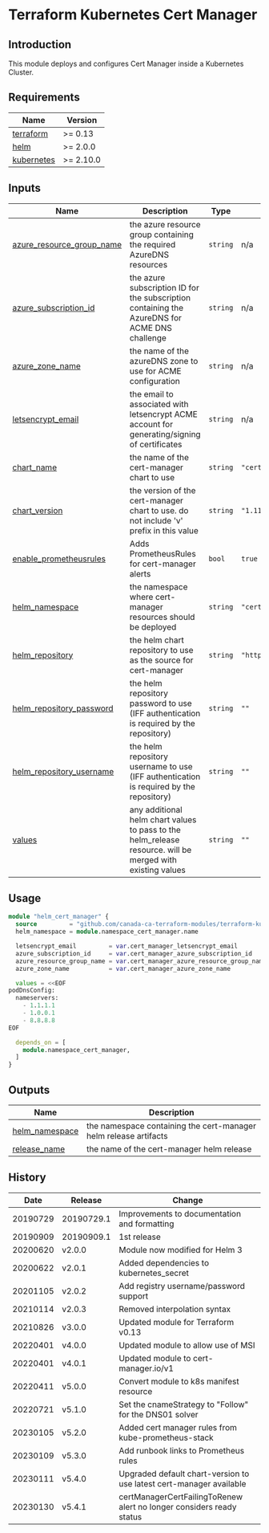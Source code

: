 # Terraform Kubernetes Cert Manager

## Introduction

This module deploys and configures Cert Manager inside a Kubernetes Cluster.

<!-- BEGINNING OF PRE-COMMIT-TERRAFORM DOCS HOOK -->
## Requirements

| Name | Version |
|------|---------|
| <a name="requirement_terraform"></a> [terraform](#requirement\_terraform) | >= 0.13 |
| <a name="requirement_helm"></a> [helm](#requirement\_helm) | >= 2.0.0 |
| <a name="requirement_kubernetes"></a> [kubernetes](#requirement\_kubernetes) | >= 2.10.0 |

## Inputs

| Name | Description | Type | Default | Required |
|------|-------------|------|---------|:--------:|
| <a name="input_azure_resource_group_name"></a> [azure\_resource\_group\_name](#input\_azure\_resource\_group\_name) | the azure resource group containing the required AzureDNS resources | `string` | n/a | yes |
| <a name="input_azure_subscription_id"></a> [azure\_subscription\_id](#input\_azure\_subscription\_id) | the azure subscription ID for the subscription containing the AzureDNS for ACME DNS challenge | `string` | n/a | yes |
| <a name="input_azure_zone_name"></a> [azure\_zone\_name](#input\_azure\_zone\_name) | the name of the azureDNS zone to use for ACME configuration | `string` | n/a | yes |
| <a name="input_letsencrypt_email"></a> [letsencrypt\_email](#input\_letsencrypt\_email) | the email to associated with letsencrypt ACME account for generating/signing of certificates | `string` | n/a | yes |
| <a name="input_chart_name"></a> [chart\_name](#input\_chart\_name) | the name of the cert-manager chart to use | `string` | `"cert-manager"` | no |
| <a name="input_chart_version"></a> [chart\_version](#input\_chart\_version) | the version of the cert-manager chart to use. do not include 'v' prefix in this value | `string` | `"1.11.0"` | no |
| <a name="input_enable_prometheusrules"></a> [enable\_prometheusrules](#input\_enable\_prometheusrules) | Adds PrometheusRules for cert-manager alerts | `bool` | `true` | no |
| <a name="input_helm_namespace"></a> [helm\_namespace](#input\_helm\_namespace) | the namespace where cert-manager resources should be deployed | `string` | `"cert-manager-system"` | no |
| <a name="input_helm_repository"></a> [helm\_repository](#input\_helm\_repository) | the helm chart repository to use as the source for cert-manager | `string` | `"https://charts.jetstack.io"` | no |
| <a name="input_helm_repository_password"></a> [helm\_repository\_password](#input\_helm\_repository\_password) | the helm repository password to use (IFF authentication is required by the repository) | `string` | `""` | no |
| <a name="input_helm_repository_username"></a> [helm\_repository\_username](#input\_helm\_repository\_username) | the helm repository username to use (IFF authentication is required by the repository) | `string` | `""` | no |
| <a name="input_values"></a> [values](#input\_values) | any additional helm chart values to pass to the helm\_release resource. will be merged with existing values | `string` | `""` | no |

## Usage

```terraform
module "helm_cert_manager" {
  source         = "github.com/canada-ca-terraform-modules/terraform-kubernetes-cert-manager?ref=v5.4.0"
  helm_namespace = module.namespace_cert_manager.name

  letsencrypt_email         = var.cert_manager_letsencrypt_email
  azure_subscription_id     = var.cert_manager_azure_subscription_id
  azure_resource_group_name = var.cert_manager_azure_resource_group_name
  azure_zone_name           = var.cert_manager_azure_zone_name

  values = <<EOF
podDnsConfig:
  nameservers:
    - 1.1.1.1
    - 1.0.0.1
    - 8.8.8.8
EOF

  depends_on = [
    module.namespace_cert_manager,
  ]
}
```

## Outputs

| Name | Description |
|------|-------------|
| <a name="output_helm_namespace"></a> [helm\_namespace](#output\_helm\_namespace) | the namespace containing the cert-manager helm release artifacts |
| <a name="output_release_name"></a> [release\_name](#output\_release\_name) | the name of the cert-manager helm release |
<!-- END OF PRE-COMMIT-TERRAFORM DOCS HOOK -->

## History

| Date     | Release    | Change                                                               |
|----------|------------|----------------------------------------------------------------------|
| 20190729 | 20190729.1 | Improvements to documentation and formatting                         |
| 20190909 | 20190909.1 | 1st release                                                          |
| 20200620 | v2.0.0     | Module now modified for Helm 3                                       |
| 20200622 | v2.0.1     | Added dependencies to kubernetes_secret                              |
| 20201105 | v2.0.2     | Add registry username/password support                               |
| 20210114 | v2.0.3     | Removed interpolation syntax                                         |
| 20210826 | v3.0.0     | Updated module for Terraform v0.13                                   |
| 20220401 | v4.0.0     | Updated module to allow use of MSI                                   |
| 20220401 | v4.0.1     | Updated module to cert-manager.io/v1                                 |
| 20220411 | v5.0.0     | Convert module to k8s manifest resource                              |
| 20220721 | v5.1.0     | Set the cnameStrategy to "Follow" for the DNS01 solver               |
| 20230105 | v5.2.0     | Added cert manager rules from kube-prometheus-stack                  |
| 20230109 | v5.3.0     | Add runbook links to Prometheus rules                                |
| 20230111 | v5.4.0     | Upgraded default chart-version to use latest cert-manager available  |
| 20230130 | v5.4.1     | certManagerCertFailingToRenew alert no longer considers ready status |
